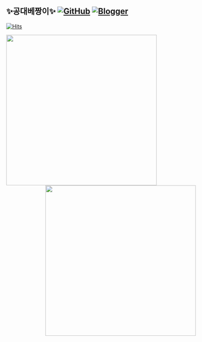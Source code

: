 ## ✨공대베짱이✨ [![GitHub](https://img.shields.io/badge/GitHub-181717?style=flat&logo=github&logoColor=white)](https://github.com/dejavuhyo) [![Blogger](https://img.shields.io/badge/Blog-FF5722?style=flat&logo=blogger&logoColor=white)](https://dejavuhyo.github.io)

[![Hits](https://hits.seeyoufarm.com/api/count/incr/badge.svg?url=https%3A%2F%2Fwww.github.com%2Fdejavuhyo&count_bg=%2379C83D&title_bg=%23555555&icon=github.svg&icon_color=%23E7E7E7&title=GitHub%20Hits&edge_flat=false)](https://github.com/dejavuhyo)

<div align=center>
  <a href="https://github.com/anuraghazra/github-readme-stats" title="GitHub Readme Stats">
    <img align="left" width=400 src="https://github-readme-stats.vercel.app/api?username=dejavuhyo&show_icons=true&theme=dracula" alt="" />
  </a>
  <a href="https://git.io/streak-stats" title="GitHub Streak">
    <img align="right" width=400 src="https://github-readme-streak-stats.herokuapp.com?user=dejavuhyo&theme=dracula" alt="" />
  </a>
</div>

<!--
**dejavuhyo/dejavuhyo** is a ✨ _special_ ✨ repository because its `README.md` (this file) appears on your GitHub profile.

Here are some ideas to get you started:

- 🔭 I’m currently working on ...
- 🌱 I’m currently learning ...
- 👯 I’m looking to collaborate on ...
- 🤔 I’m looking for help with ...
- 💬 Ask me about ...
- 📫 How to reach me: ...
- 😄 Pronouns: ...
- ⚡ Fun fact: ...
-->
